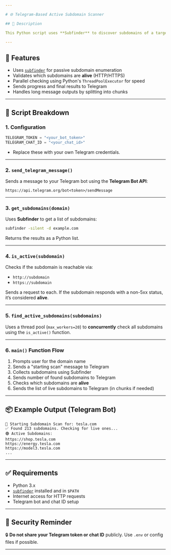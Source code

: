 ```yaml
---

# 🌐 Telegram-Based Active Subdomain Scanner

## 📜 Description

This Python script uses **Subfinder** to discover subdomains of a target domain and checks which ones are **actively responding** (via HTTP/HTTPS). The results are automatically sent to your **Telegram bot**.

---
```


## 🚀 Features

* Uses [`subfinder`](https://github.com/projectdiscovery/subfinder) for passive subdomain enumeration
* Validates which subdomains are **alive** (HTTP/HTTPS)
* Parallel checking using Python's `ThreadPoolExecutor` for speed
* Sends progress and final results to Telegram
* Handles long message outputs by splitting into chunks

---

## 🧠 Script Breakdown

### 1. **Configuration**

```python
TELEGRAM_TOKEN = "<your_bot_token>"
TELEGRAM_CHAT_ID = "<your_chat_id>"
```

* Replace these with your own Telegram credentials.

---

### 2. **`send_telegram_message()`**

Sends a message to your Telegram bot using the **Telegram Bot API**:

```
https://api.telegram.org/bot<token>/sendMessage
```

---

### 3. **`get_subdomains(domain)`**

Uses **Subfinder** to get a list of subdomains:

```bash
subfinder -silent -d example.com
```

Returns the results as a Python list.

---

### 4. **`is_active(subdomain)`**

Checks if the subdomain is reachable via:

* `http://subdomain`
* `https://subdomain`

Sends a request to each. If the subdomain responds with a non-5xx status, it’s considered **alive**.

---

### 5. **`find_active_subdomains(subdomains)`**

Uses a thread pool (`max_workers=20`) to **concurrently** check all subdomains using the `is_active()` function.

---

### 6. **`main()` Function Flow**

1. Prompts user for the domain name
2. Sends a "starting scan" message to Telegram
3. Collects subdomains using Subfinder
4. Sends number of found subdomains to Telegram
5. Checks which subdomains are **alive**
6. Sends the list of live subdomains to Telegram (in chunks if needed)

---

## 📦 Example Output (Telegram Bot)

```
🔎 Starting Subdomain Scan for: tesla.com
✅ Found 213 subdomains. Checking for live ones...
🟢 Active Subdomains:
https://shop.tesla.com
https://energy.tesla.com
https://model3.tesla.com
...
```

---

## ✅ Requirements

* Python 3.x
* [`subfinder`](https://github.com/projectdiscovery/subfinder) installed and in `$PATH`
* Internet access for HTTP requests
* Telegram bot and chat ID setup

---

## 🔐 Security Reminder

🔒 **Do not share your Telegram token or chat ID** publicly. Use `.env` or config files if possible.

---
